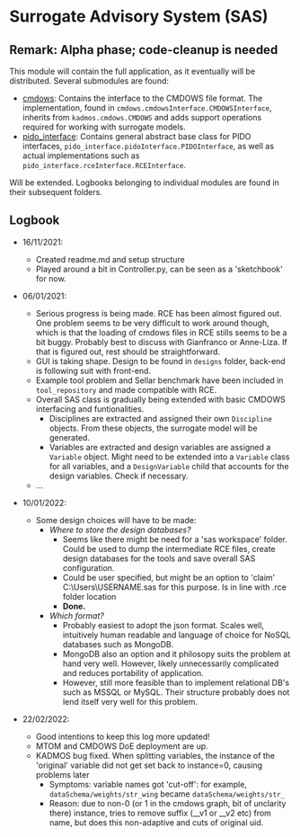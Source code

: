 # Surrogate Advisory System (SAS)

## Remark: Alpha phase; code-cleanup is needed

This module will contain the full application, as it eventually will be distributed. Several submodules are found:

- [cmdows](cmdows/): Contains the interface to the CMDOWS file format. The implementation, found in `cmdows.cmdowsInterface.CMDOWSInterface`, inherits from `kadmos.cmdows.CMDOWS` and adds support operations required for working with surrogate models.
- [pido_interface](pido_interface/): Contains general abstract base class for PIDO interfaces, `pido_interface.pidoInterface.PIDOInterface`, as well as actual implementations such as `pido_interface.rceInterface.RCEInterface`.

Will be extended. Logbooks belonging to individual modules are found in their subsequent folders.

## Logbook
- 16/11/2021:
    - Created readme.md and setup structure
    - Played around a bit in Controller.py, can be seen as a 'sketchbook' for now.
- 06/01/2021:
    - Serious progress is being made. RCE has been almost figured out. One problem seems to be very difficult to work around though, which is that the loading of cmdows files in RCE stills seems to be a bit buggy. Probably best to discuss with Gianfranco or Anne-Liza. If that is figured out, rest should be straightforward. 
    - GUI is taking shape. Design to be found in `designs` folder, back-end is following suit with front-end.
    - Example tool problem and Sellar benchmark have been included in `tool_repository` and made compatible with RCE.
    - Overall SAS class is gradually being extended with basic CMDOWS interfacing and funtionalities.
      - Disciplines are extracted and assigned their own `Discipline` objects. From these objects, the surrogate model will be generated.
      - Variables are extracted and design variables are assigned a `Variable` object. Might need to be extended into a `Variable` class for all variables, and a `DesignVariable` child that accounts for the design variables. Check if necessary.
    - ...
- 10/01/2022:
    - Some design choices will have to be made:
        - *Where to store the design databases?*
          - Seems like there might be need for a 'sas workspace' folder. Could be used to dump the intermediate RCE files, create design databases for the tools and save overall SAS configuration.
          - Could be user specified, but might be an option to 'claim' C:\Users\USERNAME\.sas for this purpose. Is in line with .rce folder location
          - **Done.**  
        - *Which format?*
            - Probably easiest to adopt the json format. Scales well, intuitively human readable and language of choice for NoSQL databases such as MongoDB.
            - MongoDB also an option and it philosopy suits the problem at hand very well. However, likely unnecessarily complicated and reduces portability of application.
            - However, still more feasible than to implement relational DB's such as MSSQL or MySQL. Their structure probably does not lend itself very well for this problem.

- 22/02/2022:
    - Good intentions to keep this log more updated! 
    - MTOM and CMDOWS DoE deployment are up. 
    - KADMOS bug fixed. When splitting variables, the instance of the 'original' variable did not get set back to instance=0, causing problems later
        - Symptoms: variable names got 'cut-off': for example, `dataSchema/weights/str_wing` became `dataSchema/weights/str_`
        - Reason: due to non-0 (or 1 in the cmdows graph, bit of unclarity there) instance, tries to remove suffix (__v1 or __v2 etc) from name, but does this non-adaptive and cuts of original uid.
    
